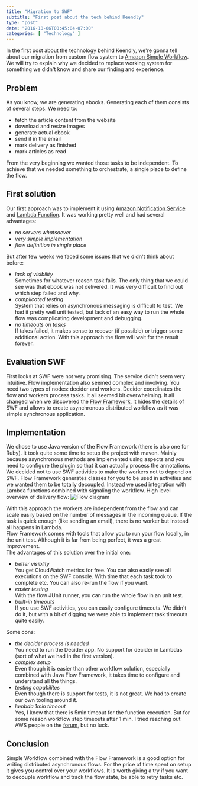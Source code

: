 ```yaml
---
title: "Migration to SWF"
subtitle: "First post about the tech behind Keendly"
type: "post"
date: "2016-10-06T00:45:04-07:00"
categories: [ "Technology" ]
---
```


In the first post about the technology behind Keendly, we're gonna tell about our migration from custom flow system to [Amazon Simple Workflow](https://aws.amazon.com/swf/). We will try to explain why we decided to replace working system for something we didn't know and share our finding and experience.

Problem
------

As you know, we are generating ebooks. Generating each of them consists of several steps. We need to:

* fetch the article content from the website
* download and resize images
* generate actual ebook
* send it in the email
* mark delivery as finished
* mark articles as read

From the very beginning we wanted those tasks to be independent. To achieve that we needed something to orchestrate, a single place to define the flow.

First solution
----

Our first approach was to implement it using [Amazon Notification Service](https://aws.amazon.com/sns/) and [Lambda Function](https://aws.amazon.com/lambda/). It was working pretty well and had several advantages:

* _no servers whatsoever_
* _very simple implementation_
* _flow definition in single place_

But after few weeks we faced some issues that we didn't think about before:

* _lack of visibility_  
  Sometimes for whatever reason task fails. The only thing that we could see was that ebook was not delivered. It was very difficult to find out which step failed and why.
* _complicated testing_  
  System that relies on asynchronous messaging is difficult to test. We had it pretty well unit tested, but lack of an easy way to run the whole flow was complicating development and debugging.
* _no timeouts on tasks_  
  If takes failed, it makes sense to recover (if possible) or trigger some additional action. With this approach the flow will wait for the result forever.

Evaluation SWF
----

First looks at SWF were not very promising. The service didn't seem very intuitive. Flow implementation also seemed complex and involving. You need two types of nodes: decider and workers. Decider coordinates the flow and workers process tasks. It all seemed bit overwhelming. It all changed when we discovered the [Flow Framework](https://aws.amazon.com/swf/details/flow/), it hides the details of SWF and allows to create asynchronous distributed workflow as it was simple synchronous application.

Implementation
----

We chose to use Java version of the Flow Framework (there is also one for Ruby). It took quite some time to setup the project with maven. Mainly because asynchronous methods are implemented using aspects and you need to configure the plugin so that it can actually process the annotations.  
We decided not to use SWF activities to make the workers not to depend on SWF. Flow Framework generates classes for you to be used in activities and we wanted them to be totally decoupled. Instead we used integration with Lambda functions combined with signaling the workflow.
High level overview of delivery flow:
![Flow diagram](/img/migration-to-swf/diagram.png)

With this approach the workers are independent from the flow and can scale easily based on the number of messages in the incoming queue. If the task is quick enough (like sending an email), there is no worker but instead all happens in Lambda.  
Flow Framework comes with tools that allow you to run your flow locally, in the unit test. Although it is far from being perfect, it was a great improvement.  
The advantages of this solution over the initial one:

* _better visiblity_  
  You get CloudWatch metrics for free. You can also easily see all executions on the SWF console. With time that each task took to complete etc. You can also re-run the flow if you want.  
* _easier testing_  
  With the flow JUnit runner, you can run the whole flow in an unit test.  
* _built-in timeouts_  
  If you use SWF activities, you can easily configure timeouts. We didn't do it, but with a bit of digging we were able to implement task timeouts quite easily.

Some cons:

* _the decider process is needed_  
  You need to run the Decider app. No support for decider in Lambdas (sort of what we had in the first version).
* _complex setup_  
  Even though it is easier than other workflow solution, especially combined with Java Flow Framework, it takes time to configure and understand all the things.
* _testing capabilites_  
  Even though there is support for tests, it is not great. We had to create our own tooling around it.
* _lambda 1min timeout_  
  Yes, I know that there is 5min timeout for the function execution. But for some reason workflow step timeouts after 1 min. I tried reaching out AWS people on the [forum](https://forums.aws.amazon.com/thread.jspa?threadID=236001&tstart=0), but no luck.

Conclusion
----

Simple Workflow combined with the Flow Framework is a good option for writing distributed asynchronous flows. For the price of time spent on setup it gives you control over your workflows. It is worth giving a try if you want to decouple workflow and  track the flow state, be able to retry tasks etc.
